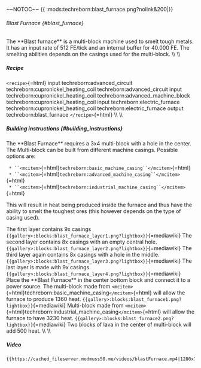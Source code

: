 \~\~NOTOC\~\~ {{ :mods:techreborn:blast_furnace.png?nolink&200\|}}

###### Blast Furnace {#blast_furnace}

The \*\*Blast furnace\*\* is a multi-block machine used to smelt tough
metals. It has an input rate of 512 FE/tick and an internal buffer for
40.000 FE. The smelting abilities depends on the casings used for the
multi-block. \\\\ \\\\

##### Recipe

`<recipe>`{=html} input techreborn:advanced_circuit
techreborn:cupronickel_heating_coil techreborn:advanced_circuit input
techreborn:cupronickel_heating_coil techreborn:advanced_machine_block
techreborn:cupronickel_heating_coil input techreborn:electric_furnace
techreborn:cupronickel_heating_coil techreborn:electric_furnace output
techreborn:blast_furnace `</recipe>`{=html} \\\\ \\\\

##### Building instructions {#building_instructions}

The \*\*Blast Furnace\*\* requires a 3x4 multi-block with a hole in the
center. The Multi-block can be built from different machine casings.
Possible options are:

` * ``<mcitem>`{=html}`techreborn:basic_machine_casing``</mcitem>`{=html}\
` * ``<mcitem>`{=html}`techreborn:advanced_machine_casing``</mcitem>`{=html}\
` * ``<mcitem>`{=html}`techreborn:industrial_machine_casing``</mcitem>`{=html}

This will result in heat being produced inside the furnace and thus have
the ability to smelt the toughest ores (this however depends on the type
of casing used).

The first layer contains 9x casings
`{{gallery>:blocks:blast_furnace_layer1.png?lightbox}}`{=mediawiki} The
second layer contains 8x casings with an empty central hole.
`{{gallery>:blocks:blast_furnace_layer2.png?lightbox}}`{=mediawiki} The
third layer again contains 8x casings with a hole in the middle.
`{{gallery>:blocks:blast_furnace_layer3.png?lightbox}}`{=mediawiki} The
last layer is made with 9x casings.
`{{gallery>:blocks:blast_furnace_layer4.png?lightbox}}`{=mediawiki}
Place the \*\*Blast Furnace\*\* in the center bottom block and connect
it to a power source. The multi-block made from
`<mcitem>`{=html}techreborn:basic_machine_casing`</mcitem>`{=html} will
allow the furnace to produce 1360 heat.
`{{gallery>:blocks:blast_furnace1.png?lightbox}}`{=mediawiki}
Multi-block made from
`<mcitem>`{=html}techreborn:industrial_machine_casing`</mcitem>`{=html}
will allow the furnace to have 3230 heat.
`{{gallery>:blocks:blast_furnace2.png?lightbox}}`{=mediawiki} Two blocks
of lava in the center of multi-block will add 500 heat. \\\\ \\\\

##### Video

```{=mediawiki}
{{https://cached_fileserver.modmuss50.me/videos/blastFurnace.mp4|1280x720}}
```

